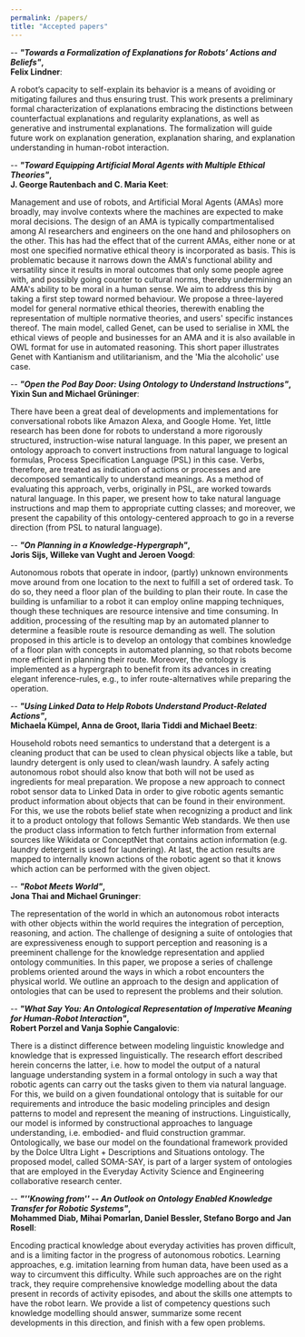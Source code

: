 ```yaml
---
permalink: /papers/
title: "Accepted papers"
---
```


-- ***"Towards a Formalization of Explanations for Robots’ Actions and Beliefs"*,\
    Felix Lindner**:

A robot’s capacity to self-explain its behavior is a means of avoiding or mitigating failures and thus ensuring trust. This work presents a preliminary formal characterization of explanations embracing the distinctions between counterfactual explanations and regularity explanations, as well as generative and instrumental explanations. The formalization will guide future work on explanation generation, explanation sharing, and explanation understanding in human-robot interaction.


-- ***"Toward Equipping Artificial Moral Agents with Multiple Ethical Theories"*,\
    J. George Rautenbach and C. Maria Keet**:

Management and use of robots, and Artificial Moral Agents (AMAs) more broadly, may involve contexts where the machines are expected to make moral decisions. The design of an AMA is typically compartmentalised among AI researchers and engineers on the one hand and philosophers on the other. This has had the effect that of the current AMAs, either none or at most one specified normative ethical theory is incorporated as basis. This is problematic because it narrows down the AMA's functional ability and versatility since it results in moral outcomes that only some people agree with, and possibly going counter to cultural norms, thereby undermining an AMA's ability to be moral in a human sense. We aim to address this by taking a first step toward normed behaviour. We propose a three-layered model for general normative ethical theories, therewith enabling the representation of multiple normative theories, and users' specific instances thereof. The main model, called Genet, can be used to serialise in XML the ethical views of people and businesses for an AMA and it is also available in OWL format for use in automated reasoning. This short paper illustrates Genet with Kantianism and utilitarianism, and the 'Mia the alcoholic' use case.


-- ***"Open the Pod Bay Door: Using Ontology to Understand Instructions"*,\
    Yixin Sun and Michael Grüninger**:

There have been a great deal of developments and implementations for conversational robots like Amazon Alexa, and Google Home. Yet, little research has been done for robots to understand a more rigorously structured, instruction-wise natural language. In this paper, we present an ontology approach to convert instructions from natural language to logical formulas, Process Specification Language (PSL) in this case. Verbs, therefore, are treated as indication of actions or processes and are decomposed semantically to understand meanings. As a method of evaluating this approach, verbs, originally in PSL, are worked towards natural language. In this paper, we present how to take natural language instructions and map them to appropriate cutting classes; and moreover, we present the capability of this ontology-centered approach to go in a reverse direction (from PSL to natural language).


-- ***"On Planning in a Knowledge-Hypergraph"*,\
    Joris Sijs, Willeke van Vught and Jeroen Voogd**:

Autonomous robots that operate in indoor, (partly) unknown environments move around from one location to the next to fulfill a set of ordered task. To do so, they need a floor plan of the building to plan their route. In case the building is unfamiliar to a robot it can employ online mapping techniques, though these techniques are resource intensive and time consuming. In addition, processing of the resulting map by an automated planner to determine a feasible route is resource demanding as well. The solution proposed in this article is to develop an ontology that combines knowledge of a floor plan with concepts in automated planning, so that robots become more efficient in planning their route. Moreover, the ontology is implemented as a hypergraph to benefit from its advances in creating elegant inference-rules, e.g., to infer route-alternatives while preparing the operation.


-- ***"Using Linked Data to Help Robots Understand Product-Related Actions"*,\
    Michaela Kümpel, Anna de Groot, Ilaria Tiddi and Michael Beetz**:

Household robots need semantics to understand that a detergent is a cleaning product that can be used to clean physical objects like a table, but laundry detergent is only used to clean/wash laundry. A safely acting autonomous robot should also know that both will not be used as ingredients for meal preparation. We propose a new approach to connect robot sensor data to Linked Data in order to give robotic agents semantic product information about objects that can be found in their environment. For this, we use the robots belief state when recognizing a product and link it to a product ontology that follows Semantic Web standards. We then use the product class information to fetch further information from external sources like Wikidata or ConceptNet that contains action information (e.g. laundry detergent is used for laundering). At last, the action results are mapped to internally known actions of the robotic agent so that it knows which action can be performed with the given object.


-- ***"Robot Meets World"*,\
    Jona Thai and Michael Gruninger**:

The representation of the world in which an autonomous robot interacts with other objects within the world requires the integration of perception, reasoning, and action. The challenge of designing a suite of ontologies that are expressiveness enough to support perception and reasoning is a preeminent challenge for the knowledge representation and applied ontology communities. In this paper, we propose a series of challenge problems oriented around the ways in which a robot encounters the physical world. We outline an approach to the design and application of ontologies that can be used to represent the problems and their solution.


-- ***"What Say You: An Ontological Representation of Imperative Meaning for Human-Robot Interaction"*,\
    Robert Porzel and Vanja Sophie Cangalovic**:

There is a distinct difference between modeling linguistic knowledge and knowledge that is expressed linguistically. The research effort described herein concerns the latter, i.e. how to model the output of a natural language understanding system in a formal ontology in such a way that robotic agents can carry out the tasks given to them via natural language. For this, we build on a given foundational ontology that is suitable for our requirements and introduce the basic modeling principles and design patterns to model and represent the meaning of instructions. Linguistically, our model is informed by constructional approaches to language understanding, i.e. embodied- and fluid construction grammar. Ontologically, we base our model on the foundational framework provided by the Dolce Ultra Light + Descriptions and Situations ontology. The proposed model, called SOMA-SAY, is part of a larger system of ontologies that are employed in the Everyday Activity Science and Engineering collaborative research center.


-- ***"''Knowing from'' -- An Outlook on Ontology Enabled Knowledge Transfer for Robotic Systems"*,\
    Mohammed Diab, Mihai Pomarlan, Daniel Bessler, Stefano Borgo and Jan Rosell**:

Encoding practical knowledge about everyday activities has proven difficult, and is a limiting factor in the progress of autonomous robotics. Learning approaches, e.g. imitation learning from human data, have been used as a way to circumvent this difficulty. While such approaches are on the right track, they require comprehensive knowledge modelling about the data present in records of activity episodes, and about the skills one attempts to have the robot learn. We provide a list of competency questions such knowledge modelling should answer, summarize some recent developments in this direction, and finish with a few open problems.
